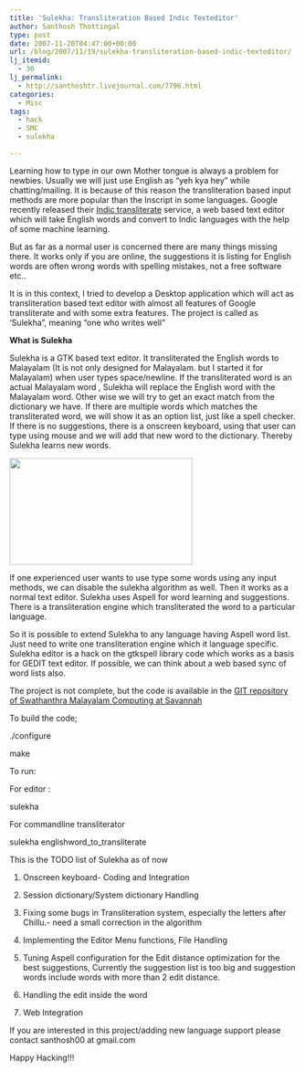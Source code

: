 ```yaml
---
title: 'Sulekha: Transliteration Based Indic Texteditor'
author: Santhosh Thottingal
type: post
date: 2007-11-20T04:47:00+00:00
url: /blog/2007/11/19/sulekha-transliteration-based-indic-texteditor/
lj_itemid:
  - 30
lj_permalink:
  - http://santhoshtr.livejournal.com/7796.html
categories:
  - Misc
tags:
  - hack
  - SMC
  - sulekha

---
```

Learning how to type in our own Mother tongue is always a problem for newbies. Usually we will just use English as &#8220;yeh kya hey&#8221; while chatting/mailing. It is because of this reason the transliteration based input methods are more popular than the Inscript in some languages. Google recently released their [Indic transliterate][1] service, a web based text editor which will take English words and convert to Indic languages with the help of some machine learning.

But as far as a normal user is concerned there are many things missing there. It works only if you are online, the suggestions it is listing for English words are often wrong words with spelling mistakes, not a free software etc..

It is in this context, I tried to develop a Desktop application which will act as transliteration based text editor with almost all features of Google transliterate and with some extra features. The project is called as &#8216;Sulekha&#8221;, meaning &#8220;one who writes well&#8221;

**What is Sulekha**

Sulekha is a GTK based text editor. It transliterated the English words to Malayalam (It is not only designed for Malayalam. but I started it for Malayalam) when user types space/newline. If the transliterated word is an actual Malayalam word , Sulekha will replace the English word with the Malayalam word. Other wise we will try to get an exact match from the dictionary we have. If there are multiple words which matches the transliterated word, we will show it as an option list, just like a spell checker. If there is no suggestions, there is a onscreen keyboard, using that user can type using mouse and we will add that new word to the dictionary. Thereby Sulekha learns new words.

[<img src="http://pics.livejournal.com/santhoshtr/pic/0000cgwh/s320x240" width="320" height="187" border="0" />][2]

If one experienced user wants to use type some words using any input methods, we can disable the sulekha algorithm as well. Then it works as a normal text editor. Sulekha uses Aspell for word learning and suggestions. There is a transliteration engine which transliterated the word to a particular language.

So it is possible to extend Sulekha to any language having Aspell word list. Just need to write one transliteration engine which it language specific. Sulekha editor is a hack on the gtkspell library code which works as a basis for GEDIT text editor. If possible, we can think about a web based sync of word lists also.

The project is not complete, but the code is available in the [GIT repository of Swathanthra Malayalam Computing at Savannah][3]

To build the code;

./configure

make

To run:

For editor :

sulekha

For commandline transliterator

sulekha englishword\_to\_transliterate

This is the TODO list of Sulekha as of now

1. Onscreen keyboard- Coding and Integration

2. Session dictionary/System dictionary Handling

3. Fixing some bugs in Transliteration system, especially the letters after Chillu.- need a small correction in the algorithm

4. Implementing the Editor Menu functions, File Handling

5. Tuning Aspell configuration for the Edit distance optimization for the best suggestions, Currently the suggestion list is too big and suggestion words include words with more than 2 edit distance.

6. Handling the edit inside the word

7. Web Integration

If you are interested in this project/adding new language support please contact santhosh00 at gmail.com

Happy Hacking!!!

 [1]: http://www.google.com/transliterate/indic
 [2]: http://pics.livejournal.com/santhoshtr/pic/0000cgwh/
 [3]: http://git.savannah.nongnu.org/gitweb/?p=smc.git